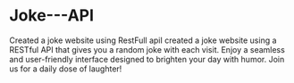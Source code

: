 # Joke---API
Created a joke website using RestFull apiI created a joke website using a RESTful API that gives you a random joke with each visit. Enjoy a seamless and user-friendly interface designed to brighten your day with humor. Join us for a daily dose of laughter!
